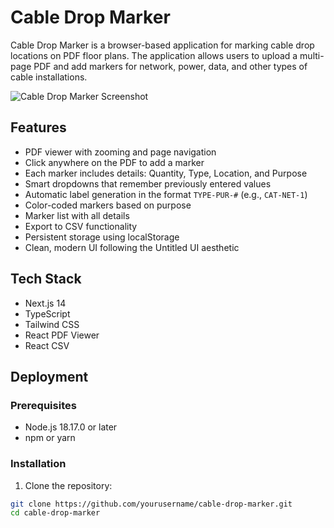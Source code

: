 # Cable Drop Marker

Cable Drop Marker is a browser-based application for marking cable drop locations on PDF floor plans. The application allows users to upload a multi-page PDF and add markers for network, power, data, and other types of cable installations.

![Cable Drop Marker Screenshot](https://via.placeholder.com/800x400.png?text=Cable+Drop+Marker+Screenshot)

## Features

- PDF viewer with zooming and page navigation
- Click anywhere on the PDF to add a marker
- Each marker includes details: Quantity, Type, Location, and Purpose
- Smart dropdowns that remember previously entered values
- Automatic label generation in the format `TYPE-PUR-#` (e.g., `CAT-NET-1`)
- Color-coded markers based on purpose
- Marker list with all details
- Export to CSV functionality
- Persistent storage using localStorage
- Clean, modern UI following the Untitled UI aesthetic

## Tech Stack

- Next.js 14
- TypeScript
- Tailwind CSS
- React PDF Viewer
- React CSV

## Deployment

### Prerequisites

- Node.js 18.17.0 or later
- npm or yarn

### Installation

1. Clone the repository:

```bash
git clone https://github.com/yourusername/cable-drop-marker.git
cd cable-drop-marker